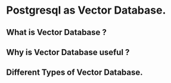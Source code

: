 # Postgresql as Vector Database.

## What is Vector Database ?

## Why is Vector Database useful ?

## Different Types of Vector Database.
